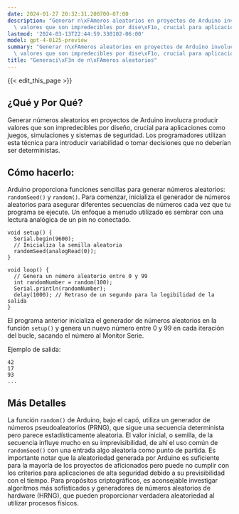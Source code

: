 ```yaml
---
date: 2024-01-27 20:32:31.200700-07:00
description: "Generar n\xFAmeros aleatorios en proyectos de Arduino involucra producir\
  \ valores que son impredecibles por dise\xF1o, crucial para aplicaciones como juegos,\u2026"
lastmod: '2024-03-13T22:44:59.330102-06:00'
model: gpt-4-0125-preview
summary: "Generar n\xFAmeros aleatorios en proyectos de Arduino involucra producir\
  \ valores que son impredecibles por dise\xF1o, crucial para aplicaciones como juegos,\u2026"
title: "Generaci\xF3n de n\xFAmeros aleatorios"
---
```


{{< edit_this_page >}}

## ¿Qué y Por Qué?
Generar números aleatorios en proyectos de Arduino involucra producir valores que son impredecibles por diseño, crucial para aplicaciones como juegos, simulaciones y sistemas de seguridad. Los programadores utilizan esta técnica para introducir variabilidad o tomar decisiones que no deberían ser deterministas.

## Cómo hacerlo:
Arduino proporciona funciones sencillas para generar números aleatorios: `randomSeed()` y `random()`. Para comenzar, inicializa el generador de números aleatorios para asegurar diferentes secuencias de números cada vez que tu programa se ejecute. Un enfoque a menudo utilizado es sembrar con una lectura analógica de un pin no conectado.

```Arduino
void setup() {
  Serial.begin(9600);
  // Inicializa la semilla aleatoria
  randomSeed(analogRead(0));
}

void loop() {
  // Genera un número aleatorio entre 0 y 99
  int randomNumber = random(100);
  Serial.println(randomNumber);
  delay(1000); // Retraso de un segundo para la legibilidad de la salida
}
```

El programa anterior inicializa el generador de números aleatorios en la función `setup()` y genera un nuevo número entre 0 y 99 en cada iteración del bucle, sacando el número al Monitor Serie.

Ejemplo de salida:
```
42
17
93
...
```

## Más Detalles
La función `random()` de Arduino, bajo el capó, utiliza un generador de números pseudoaleatorios (PRNG), que sigue una secuencia determinista pero parece estadísticamente aleatoria. El valor inicial, o semilla, de la secuencia influye mucho en su imprevisibilidad, de ahí el uso común de `randomSeed()` con una entrada algo aleatoria como punto de partida. Es importante notar que la aleatoriedad generada por Arduino es suficiente para la mayoría de los proyectos de aficionados pero puede no cumplir con los criterios para aplicaciones de alta seguridad debido a su previsibilidad con el tiempo. Para propósitos criptográficos, es aconsejable investigar algoritmos más sofisticados y generadores de números aleatorios de hardware (HRNG), que pueden proporcionar verdadera aleatoriedad al utilizar procesos físicos.
